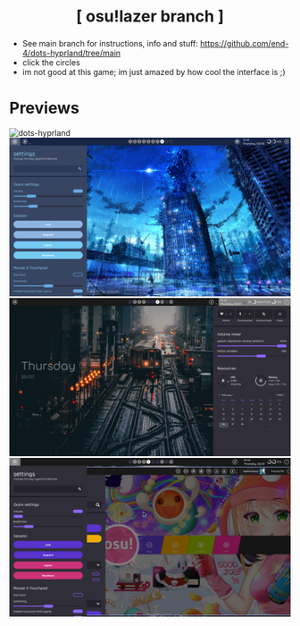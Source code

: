<div align="center">
    <h1>[ osu!lazer branch ]</h1>
    <h3></h3>
</div>

 - See main branch for instructions, info and stuff: https://github.com/end-4/dots-hyprland/tree/main
 - click the circles
 - im not good at this game; im just amazed by how cool the interface is ;)

# Previews
 ![dots-hyprland](./screenshot-all-1.png)
 ![dots-hyprland](./screenshot-12.png)
 ![dots-hyprland](./screenshot-10.png)
 ![dots-hyprland](./screenshot-11.png)
